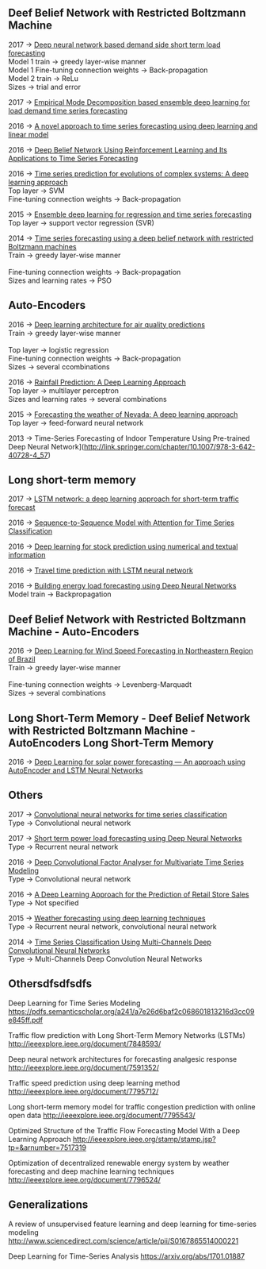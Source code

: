 
## Deef Belief Network with Restricted Boltzmann Machine

  2017 -> [Deep neural network based demand side short term load forecasting](https://www.scopus.com/record/display.uri?eid=2-s2.0-85009236706&origin=resultslist&sort=plf-f&src=s&st1=deep+learning+time+series&nlo=&nlr=&nls=&sid=306771ADB79C2181330A84526BFB4363.wsnAw8kcdt7IPYLO0V48gA%3a210&sot=b&sdt=cl&cluster=scosubtype%2c%22ar%22%2ct&sl=40&s=TITLE-ABS-KEY%28deep+learning+time+series%29&relpos=4&citeCnt=0&searchTerm=) <br>
  Model 1 train -> greedy layer-wise manner <br>
  Model 1 Fine-tuning connection weights -> Back-propagation <br>
  Model 2 train -> ReLu <br>
  Sizes -> trial and error <br>

  2017 -> [Empirical Mode Decomposition based ensemble deep learning for load demand time series forecasting](https://www.scopus.com/record/display.uri?eid=2-s2.0-85011866839&origin=resultslist&sort=plf-f&src=s&st1=deep+learning+time+series&st2=&sid=306771ADB79C2181330A84526BFB4363.wsnAw8kcdt7IPYLO0V48gA%3a10&sot=b&sdt=b&sl=40&s=TITLE-ABS-KEY%28deep+learning+time+series%29&relpos=0&citeCnt=0&searchTerm=) <br>

  2016 -> [A novel approach to time series forecasting using deep learning and linear model](https://www.scopus.com/record/display.uri?eid=2-s2.0-84960451045&origin=resultslist&sort=r-f&src=s&st1=deep+learning+time+series&nlo=&nlr=&nls=&sid=306771ADB79C2181330A84526BFB4363.wsnAw8kcdt7IPYLO0V48gA%3a210&sot=b&sdt=cl&cluster=scosubtype%2c%22ar%22%2ct&sl=40&s=TITLE-ABS-KEY%28deep+learning+time+series%29&relpos=3&citeCnt=0&searchTerm=) <br>

  2016 -> [Deep Belief Network Using Reinforcement Learning and Its Applications to Time Series Forecasting](http://link.springer.com/chapter/10.1007/978-3-319-46675-0_4) <br>

  2016 -> [Time series prediction for evolutions of complex systems: A deep learning approach](http://ieeexplore.ieee.org/document/7476150/) <br>
  Top layer -> SVM <br>
  Fine-tuning connection weights -> Back-propagation <br>
  
  2015 -> [Ensemble deep learning for regression and time series forecasting](http://ieeexplore.ieee.org/abstract/document/7015739/) <br>
  Top layer -> support vector regression (SVR) <br>

  2014 -> [Time series forecasting using a deep belief network with restricted Boltzmann machines](http://www.sciencedirect.com/science/article/pii/S0925231213007388) <br>
  Train -> greedy layer-wise manner <br>  
  Fine-tuning connection weights -> Back-propagation <br>
  Sizes and learning rates -> PSO <br>

## Auto-Encoders

  2016 -> [Deep learning architecture for air quality predictions](https://www.scopus.com/record/display.uri?eid=2-s2.0-84991071427&origin=resultslist&sort=plf-f&src=s&st1=deep+learning+time+series&nlo=&nlr=&nls=&sid=306771ADB79C2181330A84526BFB4363.wsnAw8kcdt7IPYLO0V48gA%3a210&sot=b&sdt=cl&cluster=scosubtype%2c%22ar%22%2ct&sl=40&s=TITLE-ABS-KEY%28deep+learning+time+series%29&relpos=9&citeCnt=0&searchTerm=) <br>
  Train -> greedy layer-wise manner <br>    
  Top layer -> logistic regression <br>
  Fine-tuning connection weights -> Back-propagation <br>
  Sizes -> several ccombinations <br>

  2016 -> [Rainfall Prediction: A Deep Learning Approach](http://link.springer.com/chapter/10.1007/978-3-319-32034-2_13) <br>
  Top layer -> multilayer perceptron <br>
  Sizes and learning rates -> several combinations <br>

  2015 -> [Forecasting the weather of Nevada: A deep learning approach](http://ieeexplore.ieee.org/document/7280812/) <br>
  Top layer -> feed-forward neural network  <br>

  2013 -> Time-Series Forecasting of Indoor Temperature Using Pre-trained Deep Neural Network](http://link.springer.com/chapter/10.1007/978-3-642-40728-4_57) <br>

## Long short-term memory

  2017 -> [LSTM network: a deep learning approach for short-term traffic forecast](http://ieeexplore.ieee.org/document/7874313/) <br>

  2016 -> [Sequence-to-Sequence Model with Attention for Time Series Classification](http://ieeexplore.ieee.org/document/7836709/) <br>
  
  2016 -> [Deep learning for stock prediction using numerical and textual information](http://ieeexplore.ieee.org/document/7550882/) <br>  
  
  2016 -> [Travel time prediction with LSTM neural network](http://ieeexplore.ieee.org/document/7795686/) <br>  
  
  2016 -> [Building energy load forecasting using Deep Neural Networks](http://ieeexplore.ieee.org/document/7793413/) <br>
  Model train -> Backpropagation <br>
  
## Deef Belief Network with Restricted Boltzmann Machine - Auto-Encoders

  2016 -> [Deep Learning for Wind Speed Forecasting in Northeastern Region of Brazil](http://ieeexplore.ieee.org/document/7424040/) <br>
  Train -> greedy layer-wise manner <br>    
  Fine-tuning connection weights -> Levenberg-Marquadt <br>
  Sizes -> several combinations <br>

## Long Short-Term Memory - Deef Belief Network with Restricted Boltzmann Machine - AutoEncoders Long Short-Term Memory

  2016 -> [Deep Learning for solar power forecasting — An approach using AutoEncoder and LSTM Neural Networks]( http://ieeexplore.ieee.org/document/7844673/) <br>

## Others

  2017 -> [Convolutional neural networks for time series classification](http://ieeexplore.ieee.org/document/7870510/) <br>
  Type -> Convolutional neural network <br>

  2017 -> [Short term power load forecasting using Deep Neural Networks](http://ieeexplore.ieee.org/document/7876196/) <br>
  Type -> Recurrent neural network <br>

  2016 -> [Deep Convolutional Factor Analyser for Multivariate Time Series Modeling](http://ieeexplore.ieee.org/document/7837993/) <br>
  Type -> Convolutional neural network <br>

  2016 -> [A Deep Learning Approach for the Prediction of Retail Store Sales](http://ieeexplore.ieee.org/document/7836713/) <br>
  Type -> Not specified <br>
  
  2015 -> [Weather forecasting using deep learning techniques](http://ieeexplore.ieee.org/document/7415154/) <br>
  Type -> Recurrent neural network, convolutional neural network <br>
  
  2014 -> [Time Series Classification Using Multi-Channels Deep Convolutional Neural Networks](http://link.springer.com/chapter/10.1007/978-3-319-08010-9_33) <br>
  Type -> Multi-Channels Deep Convolution Neural Networks <br>
  
  
  
  
 ## Othersdfsdfsdfs
 
  Deep Learning for Time Series Modeling
  https://pdfs.semanticscholar.org/a241/a7e26d6baf2c068601813216d3cc09e845ff.pdf






  Traffic flow prediction with Long Short-Term Memory Networks (LSTMs)
  http://ieeexplore.ieee.org/document/7848593/

  Deep neural network architectures for forecasting analgesic response
  http://ieeexplore.ieee.org/document/7591352/
  
  Traffic speed prediction using deep learning method
  http://ieeexplore.ieee.org/document/7795712/
  
  Long short-term memory model for traffic congestion prediction with online open data
  http://ieeexplore.ieee.org/document/7795543/
  
  Optimized Structure of the Traffic Flow Forecasting Model With a Deep Learning Approach
  http://ieeexplore.ieee.org/stamp/stamp.jsp?tp=&arnumber=7517319
  
  Optimization of decentralized renewable energy system by weather forecasting and deep machine learning techniques
  http://ieeexplore.ieee.org/document/7796524/
  
  
  
## Generalizations

  A review of unsupervised feature learning and deep learning for time-series modeling <br>
  http://www.sciencedirect.com/science/article/pii/S0167865514000221 <br>
  
  Deep Learning for Time-Series Analysis
  https://arxiv.org/abs/1701.01887
